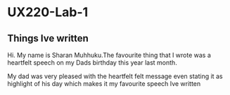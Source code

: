 # UX220-Lab-1  
## Things Ive written

Hi. My name is Sharan Muhhuku.The favourite thing that I wrote was a heartfelt speech on my Dads birthday this year last month.

My dad was very pleased with the heartfelt felt message even stating it as highlight of his day which makes it my favourite speech Ive written 